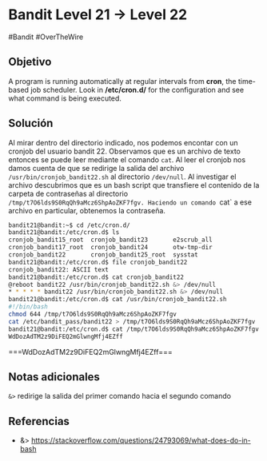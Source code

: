 # Bandit Level 21 → Level 22
#Bandit #OverTheWire 
## Objetivo
A program is running automatically at regular intervals from **cron**, the time-based job scheduler. Look in **/etc/cron.d/** for the configuration and see what command is being executed.
## Solución
Al mirar dentro del directorio indicado, nos podemos encontar con un cronjob del usuario bandit 22. Observamos que es un archivo de texto entonces se puede leer mediante el comando `cat`.
Al leer el cronjob nos damos cuenta de que se redirige la salida del archivo `/usr/bin/cronjob_bandit22.sh` al directorio `/dev/null`.
Al investigar el archivo descubrimos que es un bash script que transfiere el contenido de la carpeta de contraseñas al directorio `/tmp/t7O6lds9S0RqQh9aMcz6ShpAoZKF7fgv.
Haciendo un comando `cat` a ese archivo en particular, obtenemos la contraseña.

```bash
bandit21@bandit:~$ cd /etc/cron.d/
bandit21@bandit:/etc/cron.d$ ls
cronjob_bandit15_root  cronjob_bandit23       e2scrub_all
cronjob_bandit17_root  cronjob_bandit24       otw-tmp-dir
cronjob_bandit22       cronjob_bandit25_root  sysstat
bandit21@bandit:/etc/cron.d$ file cronjob_bandit22
cronjob_bandit22: ASCII text
bandit21@bandit:/etc/cron.d$ cat cronjob_bandit22
@reboot bandit22 /usr/bin/cronjob_bandit22.sh &> /dev/null
* * * * * bandit22 /usr/bin/cronjob_bandit22.sh &> /dev/null
bandit21@bandit:/etc/cron.d$ cat /usr/bin/cronjob_bandit22.sh
#!/bin/bash
chmod 644 /tmp/t7O6lds9S0RqQh9aMcz6ShpAoZKF7fgv
cat /etc/bandit_pass/bandit22 > /tmp/t7O6lds9S0RqQh9aMcz6ShpAoZKF7fgv
bandit21@bandit:/etc/cron.d$ cat /tmp/t7O6lds9S0RqQh9aMcz6ShpAoZKF7fgv
WdDozAdTM2z9DiFEQ2mGlwngMfj4EZff

```

===WdDozAdTM2z9DiFEQ2mGlwngMfj4EZff===
## Notas adicionales
`&>` redirige la salida del primer comando hacia el segundo comando
## Referencias
- &> https://stackoverflow.com/questions/24793069/what-does-do-in-bash